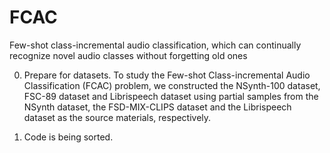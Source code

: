 # FCAC
Few-shot class-incremental audio  classification, which can continually recognize novel audio classes without forgetting old ones

0. Prepare for datasets.
  To study the Few-shot Class-incremental Audio Classification (FCAC) problem, we constructed the NSynth-100 dataset, FSC-89 dataset and Librispeech dataset using partial samples from the NSynth dataset, the FSD-MIX-CLIPS dataset and the Librispeech dataset as the source materials, respectively.

1. Code is being sorted.

